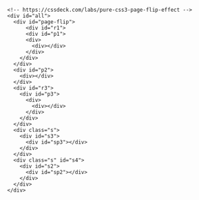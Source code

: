 <!DOCTYPE html>
<html lang="en">
<head>
    <meta charset="UTF-8">
    <meta http-equiv="X-UA-Compatible" content="IE=edge">
    <meta name="viewport" content="width=device-width, initial-scale=1.0">
    <title>Document</title>
    <link rel="stylesheet" href="./style.css">
</head>

<body>

    <!-- https://cssdeck.com/labs/pure-css3-page-flip-effect -->
    <div id="all">
      <div id="page-flip">
          <div id="r1">
          <div id="p1">
          <div>
            <div></div>
          </div>
        </div>
      </div>
      <div id="p2">
        <div></div>
      </div>
      <div id="r3">
        <div id="p3">
          <div>
            <div></div>
          </div>
        </div>
      </div>
      <div class="s">
        <div id="s3">
          <div id="sp3"></div>
        </div>
      </div>
      <div class="s" id="s4">
        <div id="s2">
          <div id="sp2"></div>
        </div>
      </div>
    </div>
  </div>


</body>
</html>